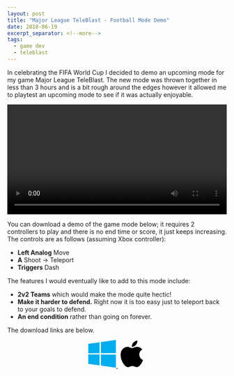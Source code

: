 ```yaml
---
layout: post
title: "Major League TeleBlast - Football Mode Demo"
date: 2018-06-19
excerpt_separator: <!--more-->
tags:
  - game dev
  - teleblast
---
```


In celebrating the FIFA World Cup I decided to demo an upcoming mode for my game Major League TeleBlast. The new mode was thrown together in less than 3 hours and is a bit rough around the edges however it allowed me to playtest an upcoming mode to see if it was actually enjoyable.

<center>
    <video width="100%" height="auto" controls>
        <source src="./soccer.mp4" type="video/mp4">
    Your browser does not support the video tag.
    </video>
</center>

You can download a demo of the game mode below; it requires 2 controllers to play and there is no end time or score, it just keeps increasing. The controls are as follows (assuming Xbox controller):

- **Left Analog** Move
- **A** Shoot -> Teleport
- **Triggers** Dash

The features I would eventually like to add to this mode include:

- **2v2 Teams** which would make the mode quite hectic!
- **Make it harder to defend.** Right now it is too easy just to teleport back to your goals to defend.
- **An end condition** rather than going on forever.

The download links are below.

<center>
    <a href="https://s3-ap-southeast-2.amazonaws.com/majorleagueteleblast.com/timothy-veletta-major-league-teleblast-default-windows-desktop-64-bit-12.zip">
        <svg style="width: 64px; height: 64px;" xmlns="http://www.w3.org/2000/svg" viewBox="0 0 88 88"><path d="m0 12.402 35.687-4.8602.0156 34.423-35.67.20313zm35.67 33.529.0277 34.453-35.67-4.9041-.002-29.78zm4.3261-39.025 47.318-6.906v41.527l-47.318.37565zm47.329 39.349-.0111 41.34-47.318-6.6784-.0663-34.739z" fill="#00adef"/></svg>    
    </a>
    <a href="https://s3-ap-southeast-2.amazonaws.com/majorleagueteleblast.com/timothy-veletta-major-league-teleblast-default-mac-desktop-universal-12.zip">
        <svg style="width: 64px; height: 64px;" xmlns="http://www.w3.org/2000/svg" viewBox="0 0 170 170" version="1.1"><path d="m150.37 130.25c-2.45 5.66-5.35 10.87-8.71 15.66-4.58 6.53-8.33 11.05-11.22 13.56-4.48 4.12-9.28 6.23-14.42 6.35-3.69 0-8.14-1.05-13.32-3.18-5.197-2.12-9.973-3.17-14.34-3.17-4.58 0-9.492 1.05-14.746 3.17-5.262 2.13-9.501 3.24-12.742 3.35-4.929 0.21-9.842-1.96-14.746-6.52-3.13-2.73-7.045-7.41-11.735-14.04-5.032-7.08-9.169-15.29-12.41-24.65-3.471-10.11-5.211-19.9-5.211-29.378 0-10.857 2.346-20.221 7.045-28.068 3.693-6.303 8.606-11.275 14.755-14.925s12.793-5.51 19.948-5.629c3.915 0 9.049 1.211 15.429 3.591 6.362 2.388 10.447 3.599 12.238 3.599 1.339 0 5.877-1.416 13.57-4.239 7.275-2.618 13.415-3.702 18.445-3.275 13.63 1.1 23.87 6.473 30.68 16.153-12.19 7.386-18.22 17.731-18.1 31.002 0.11 10.337 3.86 18.939 11.23 25.769 3.34 3.17 7.07 5.62 11.22 7.36-0.9 2.61-1.85 5.11-2.86 7.51zm-31.26-123.01c0 8.1021-2.96 15.667-8.86 22.669-7.12 8.324-15.732 13.134-25.071 12.375-0.119-0.972-0.188-1.995-0.188-3.07 0-7.778 3.386-16.102 9.399-22.908 3.002-3.446 6.82-6.3113 11.45-8.597 4.62-2.2516 8.99-3.4968 13.1-3.71 0.12 1.0831 0.17 2.1663 0.17 3.2409z"/></svg>
    </a>
</center>
